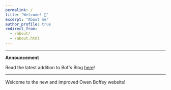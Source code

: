 ```yaml
---
permalink: /
title: "Welcome! 👋"
excerpt: "About me"
author_profile: true
redirect_from: 
  - /about/
  - /about.html
---
```


---

**Announcement**

Read the latest addition to Bof's Blog [here](https://www.owenboffey.com/year-archive/)!

---

Welcome to the new and improved Owen Boffey website!
